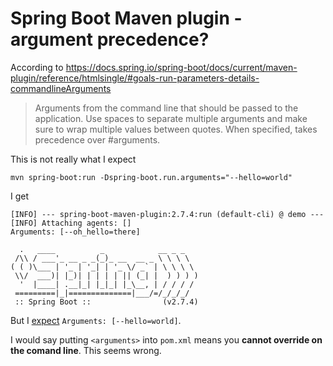 # Spring Boot Maven plugin - argument precedence?

According to https://docs.spring.io/spring-boot/docs/current/maven-plugin/reference/htmlsingle/#goals-run-parameters-details-commandlineArguments

> Arguments from the command line that should be passed to the application. Use spaces to separate multiple arguments and make sure to wrap multiple values between quotes. When specified, takes precedence over #arguments.

This is not really what I expect

	mvn spring-boot:run -Dspring-boot.run.arguments="--hello=world"

I get

```
[INFO] --- spring-boot-maven-plugin:2.7.4:run (default-cli) @ demo ---
[INFO] Attaching agents: []
Arguments: [--oh_hello=there]

  .   ____          _            __ _ _
 /\\ / ___'_ __ _ _(_)_ __  __ _ \ \ \ \
( ( )\___ | '_ | '_| | '_ \/ _` | \ \ \ \
 \\/  ___)| |_)| | | | | || (_| |  ) ) ) )
  '  |____| .__|_| |_|_| |_\__, | / / / /
 =========|_|==============|___/=/_/_/_/
 :: Spring Boot ::                (v2.7.4)
```

But I [expect](src/main/java/com/example/demo/DemoApplication.java#L12) `Arguments: [--hello=world]`.

I would say putting `<arguments>` into `pom.xml` means you **cannot override on the comand line**. This seems wrong.
